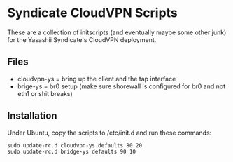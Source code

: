 Syndicate CloudVPN Scripts
==========================

These are a collection of initscripts (and eventually maybe some other junk) for the Yasashii
Syndicate's CloudVPN deployment.

Files
----------

* cloudvpn-ys = bring up the client and the tap interface
* brige-ys = br0 setup (make sure shorewall is configured for br0 and not eth1 or shit breaks)

Installation
---------------

Under Ubuntu, copy the scripts to /etc/init.d and run these commands:

	sudo update-rc.d cloudvpn-ys defaults 80 20
	sudo update-rc.d bridge-ys defaults 90 10
